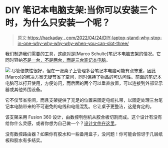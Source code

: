# DIY 笔记本电脑支架:当你可以安装三个时，为什么只安装一个呢？

> 原文:[https://hackaday . com/2022/04/24/DIY-laptop-stand-why-stop-in-one-why-why-why-why-when-you-can-slot-three/](https://hackaday.com/2022/04/24/diy-laptop-stand-why-stop-at-one-when-you-can-slot-three/)

我们制造我们需要的工具，这绝对是[Marco Schulte]笔记本电脑支架的情况。它同时容纳[不是一台，不是两台，而是三台笔记本电脑](https://voot.de/projects/laptop-stand/)。

[![](../Images/c03f4987edad945764f50380f8606a83.png)](https://hackaday.com/wp-content/uploads/2022/04/Triple-Laptop-Stand-open.png) 尽管便携性很好，但在一张桌子上管理多台笔记本电脑可能有点笨重，因此[Marco]的解决方案无疑节省了空间，同时保持了物品的可访问性。前面的笔记本电脑可以打开使用，方便访问，而后面的两个可以垂直放置，可以连接到外部显示器或其他外围设备。

它不仅节省空间，而且支架提供了充足的位置来固定电缆扎带，以固定处理三台笔记本电脑带来的不可避免的电线和电缆混乱。它让桌子更整洁，这是肯定的。

该支架采用 Fusion 360 设计，由数控刳刨机从胶合板切割而成。这个设计有没有给你什么灵感，或者你想为自己做一个？[设计文件在这里](https://github.com/marcoschulte/laptop-stand)。

没有数控路由器？如果你有胶水和一些备用盒子，没问题！你可能会惊讶于几层纸板和胶水有多结实。